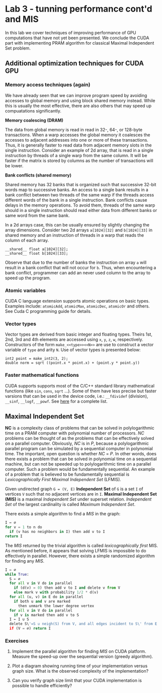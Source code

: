 # Lab 3 - tunning performance cont'd and MIS

In this lab we cover techniques of improving performance of GPU computations that have not yet been presented. We conclude the CUDA part with implementing PRAM algorithm for classical Maximal Independent Set problem.

## Additional optimization techniques for CUDA GPU

### Memory access techniques (again)

We have already seen that we can improve program speed by avoiding accesses to global memory and using block shared memory instead. While this is usually the most effective, there are also others that may speed up compuatations significantly.

**Memory coalescing (DRAM)**

The data from global memory is read in read in 32-, 64-, or 128-byte transactions. When a warp accesses the global memory it coalesces the accesses to adjacent addresses into one or more of these transactions. Thus, it is generally faster to read data from adjacent memory slots in the single instruction. Consider an example of 2d array, that is read in a single instruction by threads of a single warp from the same column. It will be faster if the matrix is stored by columns as the number of transactions will be lower.

**Bank conflicts (shared memory)**

Shared memory has 32 banks that is organized such that successive 32-bit words map to successive banks. An access to a single bank results in a bank conflict between two threads of the same warp if the threads access different words of the bank in a single instruction. Bank conflicts cause delays in the memory operations. To avoid them, threads of the same warp should in a single instruction should read either data from different banks or same word from the same bank. 

In a 2d arrays case, this can be usually ensured by slightly changing the array dimensions. Consider two 2d arrays `a[1024][32]` and `b[1024][33]` in shared memory and an instruction of threads in a warp that reads the column of each array.

```cuda
__shared__ float a[1024][32];
__shared__ float b[1024][33];
```

Observe that due to the number of banks the instruction on array `a` will result in a bank conflict that will not occur for `b`. Thus, when encountering a bank conflict, programmer can add an never used column to the array to speed up the program.

### Atomic variables

CUDA C language extension supports atomic operations on basic types. Examples include: `atomicAdd`, `atomicMax`, `atomicDec`, `atomicOr` and others. See Cuda C programming guide for details.

### Vector types

Vector types are derived from basic integer and floating types. Theirs 1st, 2nd, 3rd and 4th elements are accessed using `x`, `y`, `z`, `w`, respectively.
Constructors of the form `make_<<type>><<N>>` are use to construct a vector variable of `type` and arity `N`. Use of vector types is presented below:
```cuda
int2 point = make_int2(3, 2);
double norm = sqrt ((point.x * point.x) + (point.y * point.y))
```

### Faster mathematical functions 

CUDA supports supports most of the C/C++ standard library mathematical functions (like `sin`, `cons`, `sqrt` ...). Some of them have less precise but faster varsions that can be used in the device code, i.e.: `__fdividef` (division), `__sinf`, `__logf`, `__powf`. See [here](http://docs.nvidia.com/cuda/cuda-c-programming-guide/index.html#intrinsic-functions) for a complete list.

## Maximal Independent Set

**NC** is a complexity class of problems that can be solved in polylogarithmic time on a PRAM computer with polynomial number of processors. *NC* problems can be thought of as the problems that can be effectively solved on a parallel computer. Obviously, *NC* is in *P*, because a polylogarithmic parallel program can be simulated by a sequential computer in polynomial time. The important, open question is whether *NC* = *P*. In other words, does there exists a problem that can be solved in polynomial time on a sequential machine, but can not be speeded up to polylogarithmic time on a parallel computer. Such a problem would be fundamentally sequential. An example of a problem that is believed to be fundamentally sequential is *Lexicographically First Maximal Independent Set* (LFMIS).

Given undirected graph `G = (V, E)` **Independent Set** of `G` is a set `I` of vertices `V` such that no adjacent vertices are in `I`. **Maximal Independent Set (MIS)** is a maximal *Independent Set* under superset relation. *Independent Set* of the largest cardinality is called *Maximum Independent Set*.

There exists a simple algorithm to find a *MIS* in the graph:
```python
I ← ∅
for v = 1 to n do
  if (v has no neighbors in I) then add v to I
return I
```

The *MIS* returned by the trivial algorithm is called *lexicographically first* MIS. As mentioned before, it appears that solving LFMIS is impossible to do effectively in parallel. However, there exists a simple randomized algorithm for finding any *MIS*.

```python
I ← ∅
while True:
  S ← ∅
  for all v in V do in parallel
    if (d(v) = 0) then add v to I and delete v from V
    else mark v with probability 1/2 * d(v)
  for all (u, v) in E do in parallel
    if both u and v are marked
      then unmark the lower degree vertex
  for all v in V do in parallel
    if v is marked then add v to S
  I ← I ∪ S
  delete S\'=S ∪ neigh(S) from V, and all edges incident to S\' from E
  if (V = ∅) return I
```

### Exercises

1. Implement the parallel algorithm for finding *MIS* on CUDA platform. Measure the speed-up over the sequential version (greedy algorithm).

2. Plot a diagram showing running time of your implementation versus graph size. What is the observed complexity of the implementation?

3. Can you verify graph size limit that your CUDA implementation is possible to handle efficiently?
